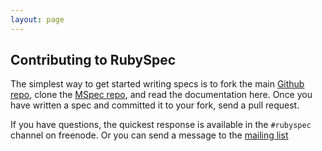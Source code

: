 ```yaml
---
layout: page
---
```


## Contributing to RubySpec

The simplest way to get started writing specs is to fork the main [Github
repo](http://github.com/rubyspec/rubyspec/), clone the [MSpec
repo](http://github.com/rubyspec/mspec/), and read the documentation here.
Once you have written a spec and committed it to your fork, send a pull
request.

If you have questions, the quickest response is available in the `#rubyspec`
channel on freenode. Or you can send a message to the [mailing
list](http://groups.google.com/group/rubyspec)

